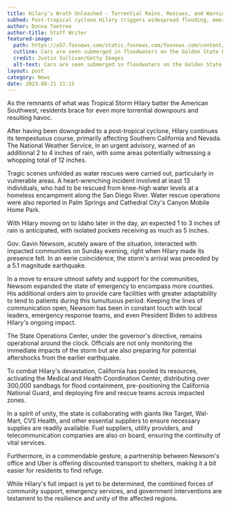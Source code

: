 ```yaml
---
title: Hilary's Wrath Unleashed - Torrential Rains, Rescues, and Warnings in California and Nevada
subhed: Post-tropical cyclone Hilary triggers widespread flooding, emergency responses, and community support in its wake.
author: Donna Teetree
author-title: Staff Writer
featured-image: 
  path: https://a57.foxnews.com/static.foxnews.com/foxnews.com/content/uploads/2023/08/640/320/Hilary-1.jpg?ve=1&tl=1
  cutline: Cars are seen submerged in floodwaters on the Golden State Freeway
  credit: Justin Sullivan/Getty Images
  alt-text: Cars are seen submerged in floodwaters on the Golden State Freeway
layout: post
category: News
date: 2023-08-21 11:15
---
```


As the remnants of what was Tropical Storm Hilary batter the American Southwest, residents brace for even more torrential downpours and resulting havoc.

After having been downgraded to a post-tropical cyclone, Hilary continues its tempestuous course, primarily affecting Southern California and Nevada. The National Weather Service, in an urgent advisory, warned of an additional 2 to 4 inches of rain, with some areas potentially witnessing a whopping total of 12 inches.

Tragic scenes unfolded as water rescues were carried out, particularly in vulnerable areas. A heart-wrenching incident involved at least 13 individuals, who had to be rescued from knee-high water levels at a homeless encampment along the San Diego River. Water rescue operations were also reported in Palm Springs and Cathedral City's Canyon Mobile Home Park.

With Hilary moving on to Idaho later in the day, an expected 1 to 3 inches of rain is anticipated, with isolated pockets receiving as much as 5 inches. 

Gov. Gavin Newsom, acutely aware of the situation, interacted with impacted communities on Sunday evening, right when Hilary made its presence felt. In an eerie coincidence, the storm's arrival was preceded by a 5.1 magnitude earthquake.

In a move to ensure utmost safety and support for the communities, Newsom expanded the state of emergency to encompass more counties. His additional orders aim to provide care facilities with greater adaptability to tend to patients during this tumultuous period. Keeping the lines of communication open, Newsom has been in constant touch with local leaders, emergency response teams, and even President Biden to address Hilary's ongoing impact.

The State Operations Center, under the governor's directive, remains operational around the clock. Officials are not only monitoring the immediate impacts of the storm but are also preparing for potential aftershocks from the earlier earthquake.

To combat Hilary's devastation, California has pooled its resources, activating the Medical and Health Coordination Center, distributing over 300,000 sandbags for flood containment, pre-positioning the California National Guard, and deploying fire and rescue teams across impacted zones.

In a spirit of unity, the state is collaborating with giants like Target, Wal-Mart, CVS Health, and other essential suppliers to ensure necessary supplies are readily available. Fuel suppliers, utility providers, and telecommunication companies are also on board, ensuring the continuity of vital services.

Furthermore, in a commendable gesture, a partnership between Newsom's office and Uber is offering discounted transport to shelters, making it a bit easier for residents to find refuge.

While Hilary's full impact is yet to be determined, the combined forces of community support, emergency services, and government interventions are testament to the resilience and unity of the affected regions.
